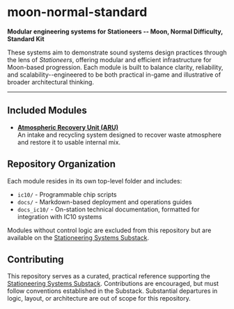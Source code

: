 # moon-normal-standard

**Modular engineering systems for Stationeers -- Moon, Normal Difficulty, Standard Kit**

These systems aim to demonstrate sound systems design practices through the lens of *Stationeers*, offering modular and efficient infrastructure for Moon-based progression.  Each module is built to balance clarity, reliability, and scalability--engineered to be both practical in-game and illustrative of broader architectural thinking.

---

## Included Modules

* **[Atmospheric Recovery Unit (ARU)](./aru)**  
  An intake and recycling system designed to recover waste atmosphere and restore it to usable internal mix.

## Repository Organization

Each module resides in its own top-level folder and includes:

* `ic10/` - Programmable chip scripts
* `docs/` - Markdown-based deployment and operations guides
* `docs_ic10/` - On-station technical documentation, formatted for integration with IC10 systems

Modules without control logic are excluded from this repository but are available on the [Stationeering Systems Substack](https://stationeering.substack.com/s/moon).

## Contributing

This repository serves as a curated, practical reference supporting the [Stationeering Systems Substack](https://stationeering.substack.com).  Contributions are encouraged, but must follow conventions established in the Substack.  Substantial departures in logic, layout, or architecture are out of scope for this repository.
